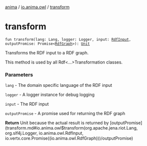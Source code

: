 [anima](../index.md) / [io.anima.owl](index.md) / [transform](./transform.md)

# transform

`fun transform(lang: Lang, logger: Logger, input: `[`RdfInput`](-rdf-input.md)`, outputPromise: Promise<`[`RdfGraph`](-rdf-graph/index.md)`>): `[`Unit`](https://kotlinlang.org/api/latest/jvm/stdlib/kotlin/-unit/index.html)

Transforms the RDF input to a RDF graph.

This method is used by all Rdf&lt;...&gt;Transformation classes.

### Parameters

`lang` - The domain specific language of the RDF input

`logger` - A logger instance for debug logging

`input` - The RDF input

`outputPromise` - A promise used for returning the RDF graph

**Return**
Unit because the actual result is returned by [outputPromise](transform.md#io.anima.owl$transform(org.apache.jena.riot.Lang, org.slf4j.Logger, io.anima.owl.RdfInput, io.vertx.core.Promise((io.anima.owl.RdfGraph)))/outputPromise)

